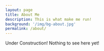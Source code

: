 ```yaml
---
layout: page
title: About Me
description: This is what make me run!
background: '/img/bg-about.jpg'
permalink: /about/
---
```


<p>Under Construction! Nothing to see here yet!</p>
